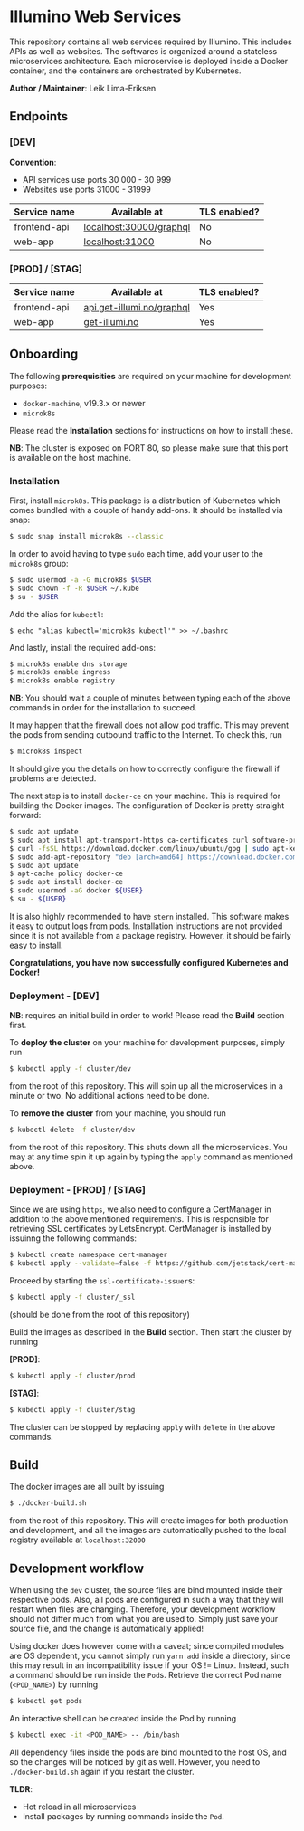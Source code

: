 # Illumino Web Services

This repository contains all web services required by Illumino. This includes APIs as well as websites. The softwares is organized around a stateless microservices architecture. Each microservice is deployed inside a Docker container, and the containers are orchestrated by Kubernetes.

**Author / Maintainer**: Leik Lima-Eriksen

## Endpoints

### [DEV]

**Convention**:

* API services use ports 30 000 - 30 999
* Websites use ports 31000 - 31999

|  Service name | Available at  |  TLS enabled? |
|---|---|---|
| frontend-api | [localhost:30000/graphql](localhost:30000/graphql) | No |
| web-app | [localhost:31000](localhost:31000) | No |

### [PROD] / [STAG]
|  Service name | Available at  |  TLS enabled? |
|---|---|---|
| frontend-api | [api.get-illumi.no/graphql](api.get-illumi.no/graphql) | Yes |
| web-app | [get-illumi.no](get-illumi.no) | Yes|

## Onboarding

The following **prerequisities** are required on your machine for development purposes:

- `docker-machine`, v19.3.x or newer
- `microk8s`

Please read the **Installation** sections for instructions on how to install these.

**NB**: The cluster is exposed on PORT 80, so please make sure that this port is available on the host machine.

### Installation

First, install `microk8s`. This package is a distribution of Kubernetes which comes bundled with a couple of handy add-ons. It should be installed via snap:

```bash
$ sudo snap install microk8s --classic
```

In order to avoid having to type `sudo` each time, add your user to the `microk8s` group:

```bash
$ sudo usermod -a -G microk8s $USER
$ sudo chown -f -R $USER ~/.kube
$ su - $USER
```

Add the alias for `kubectl`:

```
$ echo "alias kubectl='microk8s kubectl'" >> ~/.bashrc
```

And lastly, install the required add-ons:
```bash
$ microk8s enable dns storage
$ microk8s enable ingress
$ microk8s enable registry
```

**NB**: You should wait a couple of minutes between typing each of the above commands in order for the installation to succeed.

It may happen that the firewall does not allow pod traffic. This may prevent the pods from sending outbound traffic to the Internet. To check this, run
```bash
$ microk8s inspect
```
It should give you the details on how to correctly configure the firewall if problems are detected.

The next step is to install `docker-ce` on your machine. This is required for building the Docker images. The configuration of Docker is pretty straight forward:

```bash
$ sudo apt update
$ sudo apt install apt-transport-https ca-certificates curl software-properties-common
$ curl -fsSL https://download.docker.com/linux/ubuntu/gpg | sudo apt-key add -
$ sudo add-apt-repository "deb [arch=amd64] https://download.docker.com/linux/ubuntu bionic stable"
$ sudo apt update
$ apt-cache policy docker-ce
$ sudo apt install docker-ce
$ sudo usermod -aG docker ${USER}
$ su - ${USER}
```

It is also highly recommended to have `stern` installed. This software makes it easy to output logs from pods. Installation instructions are not provided since it is not available from a package registry. However, it should be fairly easy to install.

**Congratulations, you have now successfully configured Kubernetes and Docker!**

### Deployment - [DEV]

**NB**: requires an initial build in order to work! Please read the **Build** section first.

To **deploy the cluster** on your machine for development purposes, simply run

```bash
$ kubectl apply -f cluster/dev
```

from the root of this repository. This will spin up all the microservices in a minute or two. No additional actions need to be done.

To **remove the cluster** from your machine, you should run

```bash
$ kubectl delete -f cluster/dev
```

from the root of this repository. This shuts down all the microservices. You may at any time spin it up again by typing the `apply` command as mentioned above.

### Deployment - [PROD] / [STAG]

Since we are using `https`, we also need to configure a CertManager in addition to the above mentioned requirements. This is responsible for retrieving SSL certificates by LetsEncrypt. CertManager is installed by issuinng the following commands:

```bash
$ kubectl create namespace cert-manager
$ kubectl apply --validate=false -f https://github.com/jetstack/cert-manager/releases/download/v0.12.0/cert-manager.yaml
```

Proceed by starting the `ssl-certificate-issuer`s:
```bash
$ kubectl apply -f cluster/_ssl
```
(should be done from the root of this repository)

Build the images as described in the **Build** section. Then start the cluster by running

**[PROD]**:
```bash
$ kubectl apply -f cluster/prod
```

**[STAG]**:

```bash
$ kubectl apply -f cluster/stag
```

The cluster can be stopped by replacing `apply` with `delete` in the above commands.

## Build

The docker images are all built by issuing

```bash
$ ./docker-build.sh
```

from the root of this repository. This will create images for both production and development, and all the images are automatically pushed to the local registry available at `localhost:32000`

## Development workflow

When using the `dev` cluster, the source files are bind mounted inside their respective pods. Also, all pods are configured in such a way that they will restart when files are changing. Therefore, your development workflow should not differ much from what you are used to. Simply just save your source file, and the change is automatically applied!


Using docker does however come with a caveat; since compiled modules are OS dependent, you cannot simply run `yarn add` inside a directory, since this may result in an incompatibility issue if your OS != Linux. Instead, such a command should be run inside the `Pod`s. Retrieve the correct Pod name (`<POD_NAME>`) by running

```bash
$ kubectl get pods
```

An interactive shell can be created inside the Pod by running

```bash
$ kubectl exec -it <POD_NAME> -- /bin/bash
```

All dependency files inside the pods are bind mounted to the host OS, and so the changes will be noticed by git as well. However, you need to `./docker-build.sh` again if you restart the cluster.


**TLDR**:

- Hot reload in all microservices
- Install packages by running commands inside the `Pod`.
